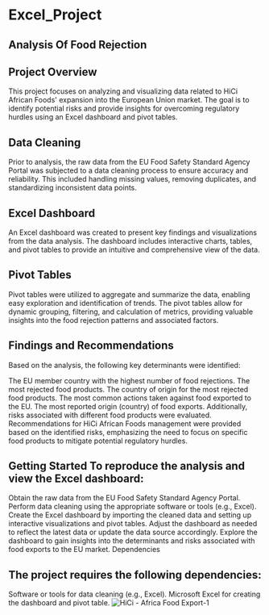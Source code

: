 # Excel_Project
Analysis Of Food Rejection
-------------------------------------------------------------------------------
Project Overview
--------------------------------------------------------------------------------
This project focuses on analyzing and visualizing data related to HiCi African Foods' expansion into the European Union market. The goal is to identify potential risks and provide insights for overcoming regulatory hurdles using an Excel dashboard and pivot tables.

Data Cleaning
---------------------------------------------
Prior to analysis, the raw data from the EU Food Safety Standard Agency Portal was subjected to a data cleaning process to ensure accuracy and reliability. This included handling missing values, removing duplicates, and standardizing inconsistent data points.

Excel Dashboard
-------------------------------------------------
An Excel dashboard was created to present key findings and visualizations from the data analysis. The dashboard includes interactive charts, tables, and pivot tables to provide an intuitive and comprehensive view of the data.

Pivot Tables
-----------------------------------
Pivot tables were utilized to aggregate and summarize the data, enabling easy exploration and identification of trends. The pivot tables allow for dynamic grouping, filtering, and calculation of metrics, providing valuable insights into the food rejection patterns and associated factors.

Findings and Recommendations
---------------------------------------
Based on the analysis, the following key determinants were identified:

The EU member country with the highest number of food rejections.
The most rejected food products.
The country of origin for the most rejected food products.
The most common actions taken against food exported to the EU.
The most reported origin (country) of food exports.
Additionally, risks associated with different food products were evaluated. Recommendations for HiCi African Foods management were provided based on the identified risks, emphasizing the need to focus on specific food products to mitigate potential regulatory hurdles.

Getting Started
To reproduce the analysis and view the Excel dashboard:
------------------------------------
Obtain the raw data from the EU Food Safety Standard Agency Portal.
Perform data cleaning using the appropriate software or tools (e.g., Excel).
Create the Excel dashboard by importing the cleaned data and setting up interactive visualizations and pivot tables.
Adjust the dashboard as needed to reflect the latest data or update the data source accordingly.
Explore the dashboard to gain insights into the determinants and risks associated with food exports to the EU market.
Dependencies

The project requires the following dependencies:
-------------------------------------------
Software or tools for data cleaning (e.g., Excel).
Microsoft Excel for creating the dashboard and pivot table.
![HiCi - Africa Food Export-1](https://github.com/gitap023/Excel_Project/assets/129049035/aebfcef4-1523-4f1d-b102-b7b0cbf9a43f)


